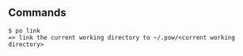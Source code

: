 ## Commands

````
$ po link
=> link the current working directory to ~/.pow/<current working directory>
````

